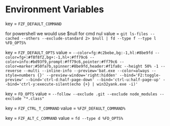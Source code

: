 # Environment Variables

key   = `FZF_DEFAULT_COMMAND`

for powershell we would use $null for cmd nul
value = `git ls-files --cached --others --exclude-standard 2> $null | fd --type f --type l %FD_OPTS%`

key   = `FZF_DEFAULT_OPTS`
value = `--color=fg:#c2bebe,bg:-1,hl:#8be9fd --color=fg+:#f8f8f2,bg+:-1,hl+:#ff79c6 --color=info:#bd93f9,prompt:#ff79c6,pointer:#ff79c6 --color=marker:#50fa7b,spinner:#8be9fd,header:#f1fa8c --height 50% -1 --reverse --multi --inline-info --preview='bat.exe --color=always --style=numbers {}' --preview-window='right:hidden' --bind='F2:toggle-preview' --bind='ctrl-d:half-page-down' --bind='ctrl-u:half-page-up' --bind='ctrl-y:execute-silent(echo {+} | win32yank.exe -i)'`

key   = `FD_OPTS`
value = `--follow --exclude .git --exclude node_modules --exclude "*.class"`

key   = `FZF_CTRL_T_COMMAND`
value = `%FZF_DEFAULT_COMMAND%`

key   = `FZF_ALT_C_COMMAND`
value = `fd --type d %FD_OPTS%`
